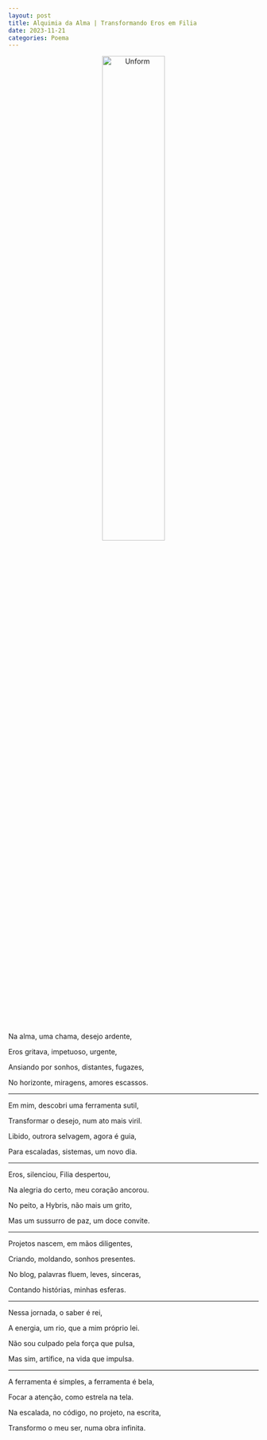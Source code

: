 ```yaml
---
layout: post
title: Alquimia da Alma | Transformando Eros em Filia
date: 2023-11-21
categories: Poema
---
```


<p align="center">
<img src="{{ site.baseurl }}/images/2023-11-21-Alquimia-da-Alma--Transformando-Eros-em-Filia.png" 
height="50%" width="50%" alt="Unform" />
</p>

Na alma, uma chama, desejo ardente,

Eros gritava, impetuoso, urgente,

Ansiando por sonhos, distantes, fugazes,

No horizonte, miragens, amores escassos.

---

Em mim, descobri uma ferramenta sutil,

Transformar o desejo, num ato mais viril.

Libido, outrora selvagem, agora é guia,

Para escaladas, sistemas, um novo dia.

---

Eros, silenciou, Filia despertou,

Na alegria do certo, meu coração ancorou.

No peito, a Hybris, não mais um grito,

Mas um sussurro de paz, um doce convite.

---

Projetos nascem, em mãos diligentes,

Criando, moldando, sonhos presentes.

No blog, palavras fluem, leves, sinceras,

Contando histórias, minhas esferas.

---

Nessa jornada, o saber é rei,

A energia, um rio, que a mim próprio lei.

Não sou culpado pela força que pulsa,

Mas sim, artífice, na vida que impulsa.

---

A ferramenta é simples, a ferramenta é bela,

Focar a atenção, como estrela na tela.

Na escalada, no código, no projeto, na escrita,

Transformo o meu ser, numa obra infinita.